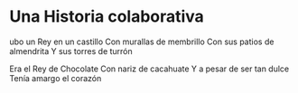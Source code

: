# Una Historia colaborativa

ubo un Rey en un castillo
Con murallas de membrillo
Con sus patios de almendrita
Y sus torres de turrón

Era el Rey de Chocolate
Con nariz de cacahuate
Y a pesar de ser tan dulce
Tenía amargo el corazón